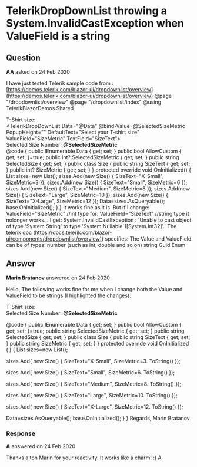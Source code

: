 # TelerikDropDownList throwing a System.InvalidCastException when ValueField is a string

## Question

**AA** asked on 24 Feb 2020

I have just tested Telerik sample code from : [https://demos.telerik.com/blazor-ui/dropdownlist/overview](https://demos.telerik.com/blazor-ui/dropdownlist/overview) @page "/dropdownlist/overview" @page "/dropdownlist/index" @using TelerikBlazorDemos.Shared <div class="example-box-wrapper"> <div class="example"> <div class="mb-4">T-Shirt size:</div> <TelerikDropDownList Data="@Data" @bind-Value=@SelectedSizeMetric PopupHeight="" DefaultText="Select your T-shirt size" ValueField="SizeMetric" TextField="SizeText"> </TelerikDropDownList> </div> <div class="ml-4"> Selected Size Number: <strong>@SelectedSizeMetric</strong> </div> </div> @code { public IEnumerable<Size> Data { get; set; } public bool AllowCustom { get; set; }=true; public int? SelectedSizeMetric { get; set; } public string SelectedSize { get; set; } public class Size { public string SizeText { get; set; } public int? SizeMetric { get; set; } } protected override void OnInitialized() { List<Size> sizes=new List<Size>(); sizes.Add(new Size() { SizeText="X-Small", SizeMetric=3 }); sizes.Add(new Size() { SizeText="Small", SizeMetric=6 }); sizes.Add(new Size() { SizeText="Medium", SizeMetric=8 }); sizes.Add(new Size() { SizeText="Large", SizeMetric=10 }); sizes.Add(new Size() { SizeText="X-Large", SizeMetric=12 }); Data=sizes.AsQueryable(); base.OnInitialized(); } } It works fine as it is. But if I change: ValueField="SizeMetric" //int type for: ValueField="SizeText" //string type it nolonger works... I get: System.InvalidCastException : 'Unable to cast object of type 'System.String' to type 'System.Nullable`1[System.Int32]'.' The telerik doc ([https://docs.telerik.com/blazor-ui/components/dropdownlist/overview)](https://docs.telerik.com/blazor-ui/components/dropdownlist/overview)) specifies: The Value and ValueField can be of types: number (such as int, double and so on) string Guid Enum

## Answer

**Marin Bratanov** answered on 24 Feb 2020

Hello, The following works fine for me when I change both the Value and ValueField to be strings (I highlighted the changes): <div class="example-box-wrapper">
<div class="example">
<div class="mb-4">T-Shirt size:</div>
<TelerikDropDownList Data="@Data" @bind-Value=@SelectedSizeMetric
PopupHeight="" DefaultText="Select your T-shirt size" ValueField="SizeMetric" TextField="SizeText">
</TelerikDropDownList>
</div>

<div class="ml-4">
Selected Size Number: <strong>@SelectedSizeMetric</strong>
</div>
</div>

@code { public IEnumerable<Size> Data { get; set; } public bool AllowCustom { get; set; }=true; public string SelectedSizeMetric { get; set; } public string SelectedSize { get; set; } public class Size { public string SizeText { get; set; } public string SizeMetric { get; set; }
} protected override void OnInitialized ( ) {
List<Size> sizes=new List<Size>();

sizes.Add( new Size()
{
SizeText="X-Small",
SizeMetric=3. ToString() });

sizes.Add( new Size()
{
SizeText="Small",
SizeMetric=6. ToString() });

sizes.Add( new Size()
{
SizeText="Medium",
SizeMetric=8. ToString() });

sizes.Add( new Size()
{
SizeText="Large",
SizeMetric=10. ToString() });

sizes.Add( new Size()
{
SizeText="X-Large",
SizeMetric=12. ToString() });

Data=sizes.AsQueryable(); base.OnInitialized();
}
} Regards, Marin Bratanov

### Response

**A** answered on 24 Feb 2020

Thanks a ton Marin for your reactivity. It works like a charm! :) A
